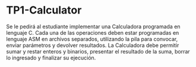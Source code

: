 # TP1-Calculator
Se le pedirá al estudiante implementar una Calculadora programada en lenguaje C. Cada una de las operaciones deben estar programadas en lenguaje ASM en archivos separados, utilizando la pila para convocar, enviar parámetros y devolver resultados. La Calculadora debe permitir sumar y restar enteros y binarios, presentar el resultado de la suma, borrar lo ingresado y finalizar su ejecución.
